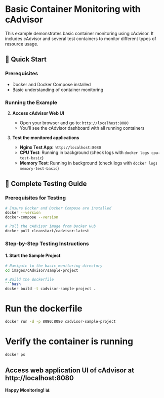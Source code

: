 # Basic Container Monitoring with cAdvisor

This example demonstrates basic container monitoring using cAdvisor. It includes cAdvisor and several test containers to monitor different types of resource usage.

## 🚀 Quick Start

### Prerequisites
- Docker and Docker Compose installed
- Basic understanding of container monitoring

### Running the Example

2. **Access cAdvisor Web UI**
   - Open your browser and go to: `http://localhost:8080`
   - You'll see the cAdvisor dashboard with all running containers

3. **Test the monitored applications**
   - **Nginx Test App**: `http://localhost:8080`
   - **CPU Test**: Running in background (check logs with `docker logs cpu-test-basic`)
   - **Memory Test**: Running in background (check logs with `docker logs memory-test-basic`)

## 🧪 Complete Testing Guide

### Prerequisites for Testing
```bash
# Ensure Docker and Docker Compose are installed
docker --version
docker-compose --version

# Pull the cAdvisor image from Docker Hub
docker pull cleanstart/cadvisor:latest
```

### Step-by-Step Testing Instructions

#### 1. Start the Sample Project
```bash
# Navigate to the basic monitoring directory
cd images/cAdvisor/sample-project

# Build the dockerfile
```bash
docker build -t cadvisor-sample-project .   
```
# Run the dockerfile
```bash
docker run -d -p 8080:8080 cadvisor-sample-project
```
# Verify the container is running
```bash
docker ps
```
Access web application UI of cAdvisor at http://localhost:8080
---

**Happy Monitoring! 📊**
